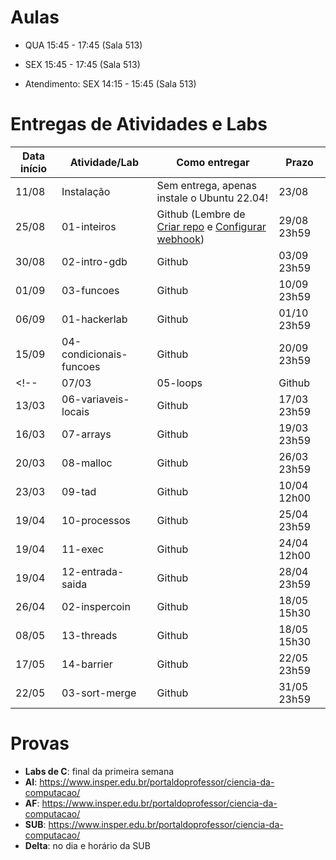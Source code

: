 

# Aulas

* QUA 15:45 - 17:45  (Sala 513)
* SEX 15:45 - 17:45  (Sala 513)

* Atendimento: SEX 14:15 - 15:45 (Sala 513)

# Entregas de Atividades e Labs


| Data início | Atividade/Lab                     | Como entregar                                                         | Prazo              |
|-------------|-----------------------------------|-----------------------------------------------------------------------|--------------------|
| 11/08 | Instalação | Sem entrega, apenas instale o Ubuntu 22.04!| 23/08 |
| 25/08 | 01-inteiros | Github (Lembre de [Criar repo](https://classroom.github.com/a/C-b-VKgJ) e [Configurar webhook](https://insper.github.io/SistemasHardwareSoftwareBCC/outros/tutorial_servidor_testes.pdf)) | 29/08 23h59 |\
| 30/08 | 02-intro-gdb | Github | 03/09 23h59 |
| 01/09 | 03-funcoes | Github | 10/09 23h59 |
| 06/09 | 01-hackerlab | Github | 01/10 23h59 |
| 15/09 | 04-condicionais-funcoes | Github | 20/09 23h59 |
<!-- | 07/03 | 05-loops | Github | 13/03 13h15 |
| 13/03 | 06-variaveis-locais | Github | 17/03 23h59 |
| 16/03 | 07-arrays | Github | 19/03 23h59 |
| 20/03 | 08-malloc | Github | 26/03 23h59 |
| 23/03 | 09-tad | Github | 10/04 12h00 |
| 19/04 | 10-processos | Github | 25/04 23h59 |
| 19/04 | 11-exec | Github | 24/04 12h00 |
| 19/04 | 12-entrada-saida | Github | 28/04 23h59 |
| 26/04 | 02-inspercoin | Github | 18/05 15h30 |
| 08/05 | 13-threads | Github | 18/05 15h30 |
| 17/05 | 14-barrier | Github | 22/05 23h59 |
| 22/05 | 03-sort-merge | Github | 31/05 23h59 | -->


# Provas

- **Labs de C**: final da primeira semana
- **AI**: https://www.insper.edu.br/portaldoprofessor/ciencia-da-computacao/
- **AF**: https://www.insper.edu.br/portaldoprofessor/ciencia-da-computacao/
- **SUB**: https://www.insper.edu.br/portaldoprofessor/ciencia-da-computacao/
- **Delta**: no dia e horário da SUB
